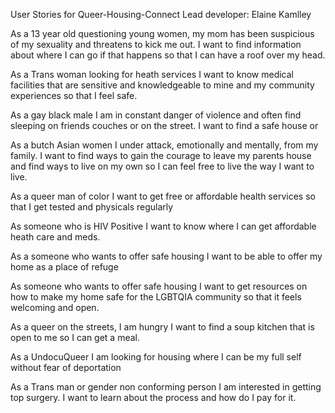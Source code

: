 User Stories for Queer-Housing-Connect
Lead developer: Elaine Kamlley


As a 13 year old questioning young women, my mom has been suspicious of my sexuality and threatens to kick me out. I want to find information about where I can go if that happens so that I can have a roof over my head. 

As a Trans woman looking for heath services I want to know medical facilities that are sensitive and knowledgeable to mine and my community experiences so that I feel safe.

As a gay black male I am in constant danger of violence and often find sleeping on friends couches or on the street. I want to find a safe house or

As a butch Asian women I under attack, emotionally and mentally, from my family. I want to find ways to gain the courage to leave my parents house and find ways to live on my own so I can feel free to live the way I want to live.

As a queer man of color I want to get free or affordable health services so that I get tested and physicals regularly

As someone who is HIV Positive I want to know where I can get affordable heath care and meds. 

As a someone who wants to offer safe housing I want to be able to offer my home as a place of refuge 

As someone who wants to offer safe housing I want to get resources on how to make my home safe for the LGBTQIA community so that it feels welcoming and open.

As a queer on the streets, I am hungry I want to find a soup kitchen that is open to me so I can get a meal. 

As a UndocuQueer I am looking for housing where I can be my full self without fear of deportation

As a Trans man or gender non conforming person I am interested in getting top surgery. I want to learn about the process and how do I pay for it. 
